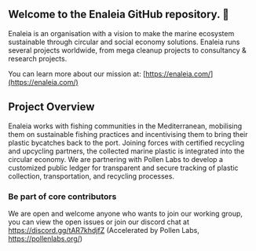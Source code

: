 ## Welcome to the Enaleia GitHub repository. 👋
Enaleia is an organisation with a vision to make the marine ecosystem sustainable through circular and social economy solutions. Enaleia runs several projects worldwide, from mega cleanup projects to consultancy & research projects.

You can learn more about our mission at: [https://enaleia.com/](https://enaleia.com/)

## Project Overview
Enaleia works with fishing communities in the Mediterranean, mobilising them on sustainable fishing practices and incentivising them to bring their plastic bycatches back to the port. Joining forces with certified recycling and upcycling partners, the collected marine plastic is integrated into the circular economy.
We are partnering with Pollen Labs to develop a customized public ledger for transparent and secure tracking of plastic collection, transportation, and recycling processes.

### Be part of core contributors
We are open and welcome anyone who wants to join our working group, you can view the open issues or join our discord chat at https://discord.gg/tAR7khdjfZ  (Accelerated by Pollen Labs, https://pollenlabs.org/)
